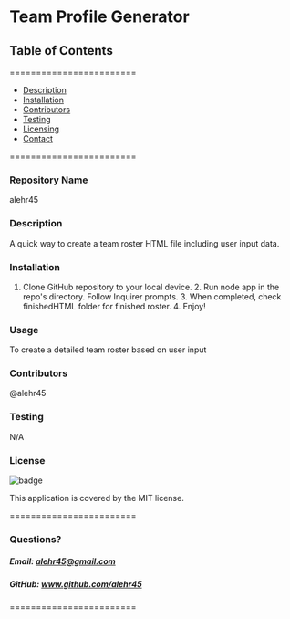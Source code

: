 
# Team Profile Generator


## **Table of Contents**
========================
* [Description](#description)
* [Installation](#installation)
* [Contributors](#contributors)
* [Testing](#Testing)
* [Licensing](#Licenses)
* [Contact](#questions)

========================

### **Repository Name**  
alehr45

### **Description**  
A quick way to create a team roster HTML file including user input data.

### **Installation**  
1. Clone GitHub repository to your local device. 2. Run node app in the repo's directory. Follow Inquirer prompts. 3. When completed, check finishedHTML folder for finished roster. 4. Enjoy!

### **Usage**  
To create a detailed team roster based on user input

### **Contributors**  
@alehr45

### **Testing**  
N/A

### **License**  
![badge](https://img.shields.io/badge/license-MIT-brightgreen)  

This application is covered by the MIT license. 

========================

### Questions?
##### Email: alehr45@gmail.com
##### GitHub: www.github.com/alehr45  

========================
